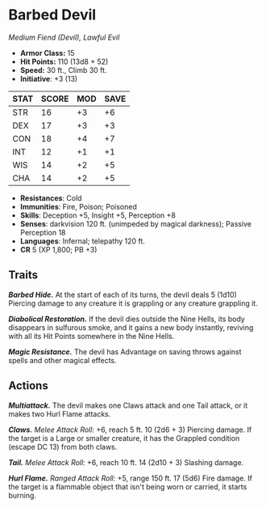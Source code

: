 # Barbed Devil

*Medium Fiend (Devil), Lawful Evil*

- **Armor Class:** 15
- **Hit Points:** 110 (13d8 + 52)
- **Speed:** 30 ft., Climb 30 ft.
- **Initiative**: +3 (13)

|STAT|SCORE|MOD|SAVE|
| --- | --- | --- | ---- |
| STR | 16 | +3 | +6 |
| DEX | 17 | +3 | +3 |
| CON | 18 | +4 | +7 |
| INT | 12 | +1 | +1 |
| WIS | 14 | +2 | +5 |
| CHA | 14 | +2 | +5 |

- **Resistances**: Cold
- **Immunities**: Fire, Poison; Poisoned
- **Skills**: Deception +5, Insight +5, Perception +8
- **Senses**: darkvision 120 ft. (unimpeded by magical darkness); Passive Perception 18
- **Languages**: Infernal; telepathy 120 ft.
- **CR** 5 (XP 1,800; PB +3)

## Traits

***Barbed Hide.*** At the start of each of its turns, the devil deals 5 (1d10) Piercing damage to any creature it is grappling or any creature grappling it.

***Diabolical Restoration.*** If the devil dies outside the Nine Hells, its body disappears in sulfurous smoke, and it gains a new body instantly, reviving with all its Hit Points somewhere in the Nine Hells.

***Magic Resistance.*** The devil has Advantage on saving throws against spells and other magical effects.


## Actions

***Multiattack.*** The devil makes one Claws attack and one Tail attack, or it makes two Hurl Flame attacks.

***Claws.*** *Melee Attack Roll:* +6, reach 5 ft. 10 (2d6 + 3) Piercing damage. If the target is a Large or smaller creature, it has the Grappled condition (escape DC 13) from both claws.

***Tail.*** *Melee Attack Roll:* +6, reach 10 ft. 14 (2d10 + 3) Slashing damage.

***Hurl Flame.*** *Ranged Attack Roll:* +5, range 150 ft. 17 (5d6) Fire damage. If the target is a flammable object that isn't being worn or carried, it starts burning.

